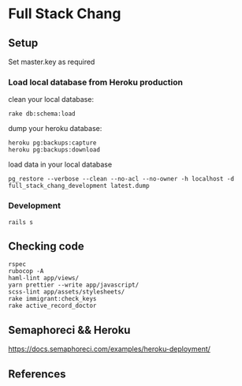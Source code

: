 # Full Stack Chang

## Setup

Set master.key as required

### Load local database from Heroku production

clean your local database:
```
rake db:schema:load
```
dump your heroku database:
```
heroku pg:backups:capture
heroku pg:backups:download
```
load data in your local database
```
pg_restore --verbose --clean --no-acl --no-owner -h localhost -d full_stack_chang_development latest.dump
```

### Development

```
rails s
```

## Checking code

```
rspec
rubocop -A
haml-lint app/views/
yarn prettier --write app/javascript/
scss-lint app/assets/stylesheets/
rake immigrant:check_keys
rake active_record_doctor
```

## Semaphoreci && Heroku

https://docs.semaphoreci.com/examples/heroku-deployment/

## References
